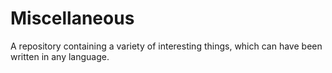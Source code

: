 # Miscellaneous
A repository containing a variety of interesting things, which can have been written in any language.
